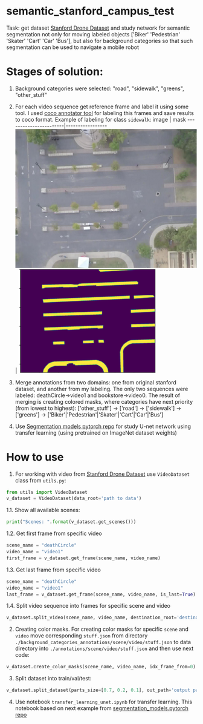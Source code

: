 # semantic_stanford_campus_test
Task: get dataset [Stanford Drone Dataset](https://cvgl.stanford.edu/projects/uav_data/) and study network for semantic segmentation not only for moving labeled objects ['Biker' 'Pedestrian' 'Skater' 'Cart' 'Car' 'Bus'], but also for background categories so that such segmentation can be used to navigate a mobile robot 

# Stages of solution: 
1. Background categories were selected: "road", "sidewalk", "greens", "other_stuff"
2. For each video sequence get reference frame and label it using some tool. I used [coco annotator tool](https://github.com/jsbroks/coco-annotator) for labeling this frames and save results to coco format. Example of labeling for class `sidewalk`:
image | mask 
-----------------------|-----------------
![](/images/reference.jpg) | ![](/images/mask.png) 

3. Merge annotations from two domains: one from original stanford dataset, and another from my labeling. The only two sequences were labeled: deathCircle->video1 and bookstore->video0. The result of merging is creating colored masks, where categories have next priority (from lowest to highest): ['other_stuff'] -> ['road'] -> ['sidewalk'] -> ['greens'] -> ['Biker'|'Pedestrian'|'Skater'|'Cart'|'Car'|'Bus']
4. Use [Segmentation models pytorch repo](https://github.com/qubvel/segmentation_models.pytorch) for study U-net network using transfer learning (using pretrained on ImageNet dataset weights)

# How to use
1. For working with video from [Stanford Drone Dataset](https://cvgl.stanford.edu/projects/uav_data/) use `VideoDataset` class from `utils.py`:
```python
from utils import VideoDataset
v_dataset = VideoDataset(data_root='path to data')
```
1.1. Show all available scenes:
```python
print("Scenes: ".format(v_dataset.get_scenes()))
```
1.2. Get first frame from specific video
```python
scene_name = "deathCircle"
video_name = "video1"
first_frame = v_dataset.get_frame(scene_name, video_name)
```
1.3. Get last frame from specific video
```python
scene_name = "deathCircle"
video_name = "video1"
last_frame = v_dataset.get_frame(scene_name, video_name, is_last=True)
```
1.4. Split video sequence into frames for specific scene and video
```python
v_dataset.split_video(scene_name, video_name, destination_root='destination path')
```
2. Creating color masks. For creating color masks for specific `scene` and `video` move corresponding `stuff.json` from directory `./background_categories_annotations/scene/video/stuff.json` to data directory into `./annotations/scene/video/stuff.json` and then use next code:
```python
v_dataset.create_color_masks(scene_name, video_name, idx_frame_from=0)
```
3. Split dataset into train/val/test:
```python
v_dataset.split_dataset(parts_size=[0.7, 0.2, 0.1], out_path='output path')
```
4. Use notebook `transfer_learning_unet.ipynb` for transfer learning. This notebook based on next example from [segmentation_models.pytorch repo](https://github.com/qubvel/segmentation_models.pytorch/blob/master/examples/cars%20segmentation%20(camvid).ipynb)

